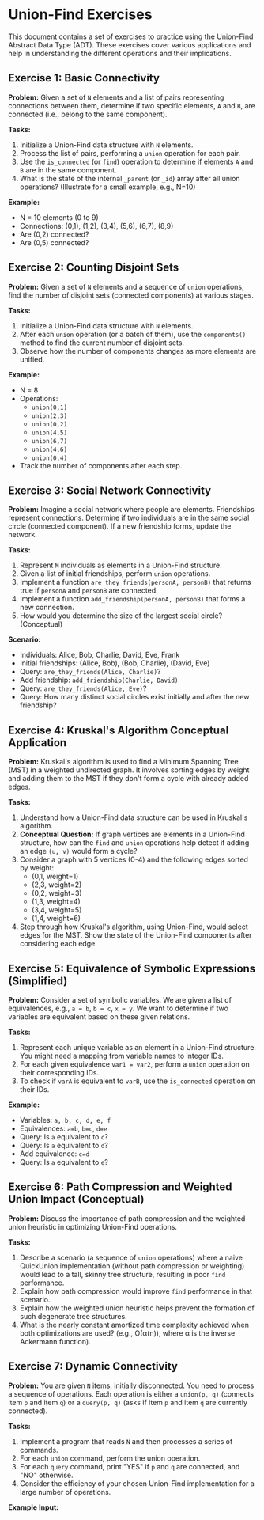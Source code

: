 # Union-Find Exercises

This document contains a set of exercises to practice using the Union-Find Abstract Data Type (ADT). These exercises cover various applications and help in understanding the different operations and their implications.

## Exercise 1: Basic Connectivity

**Problem:** Given a set of `N` elements and a list of pairs representing connections between them, determine if two specific elements, `A` and `B`, are connected (i.e., belong to the same component).

**Tasks:**
1. Initialize a Union-Find data structure with `N` elements.
2. Process the list of pairs, performing a `union` operation for each pair.
3. Use the `is_connected` (or `find`) operation to determine if elements `A` and `B` are in the same component.
4. What is the state of the internal `_parent` (or `_id`) array after all union operations? (Illustrate for a small example, e.g., N=10)

**Example:**
- N = 10 elements (0 to 9)
- Connections: (0,1), (1,2), (3,4), (5,6), (6,7), (8,9)
- Are (0,2) connected?
- Are (0,5) connected?

## Exercise 2: Counting Disjoint Sets

**Problem:** Given a set of `N` elements and a sequence of `union` operations, find the number of disjoint sets (connected components) at various stages.

**Tasks:**
1. Initialize a Union-Find data structure with `N` elements.
2. After each `union` operation (or a batch of them), use the `components()` method to find the current number of disjoint sets.
3. Observe how the number of components changes as more elements are unified.

**Example:**
- N = 8
- Operations:
    - `union(0,1)`
    - `union(2,3)`
    - `union(0,2)`
    - `union(4,5)`
    - `union(6,7)`
    - `union(4,6)`
    - `union(0,4)`
- Track the number of components after each step.

## Exercise 3: Social Network Connectivity

**Problem:** Imagine a social network where people are elements. Friendships represent connections. Determine if two individuals are in the same social circle (connected component). If a new friendship forms, update the network.

**Tasks:**
1. Represent `M` individuals as elements in a Union-Find structure.
2. Given a list of initial friendships, perform `union` operations.
3. Implement a function `are_they_friends(personA, personB)` that returns true if `personA` and `personB` are connected.
4. Implement a function `add_friendship(personA, personB)` that forms a new connection.
5. How would you determine the size of the largest social circle? (Conceptual)

**Scenario:**
- Individuals: Alice, Bob, Charlie, David, Eve, Frank
- Initial friendships: (Alice, Bob), (Bob, Charlie), (David, Eve)
- Query: `are_they_friends(Alice, Charlie)`?
- Add friendship: `add_friendship(Charlie, David)`
- Query: `are_they_friends(Alice, Eve)`?
- Query: How many distinct social circles exist initially and after the new friendship?

## Exercise 4: Kruskal's Algorithm Conceptual Application

**Problem:** Kruskal's algorithm is used to find a Minimum Spanning Tree (MST) in a weighted undirected graph. It involves sorting edges by weight and adding them to the MST if they don't form a cycle with already added edges.

**Tasks:**
1. Understand how a Union-Find data structure can be used in Kruskal's algorithm.
2. **Conceptual Question:** If graph vertices are elements in a Union-Find structure, how can the `find` and `union` operations help detect if adding an edge `(u, v)` would form a cycle?
3. Consider a graph with 5 vertices (0-4) and the following edges sorted by weight:
    - (0,1, weight=1)
    - (2,3, weight=2)
    - (0,2, weight=3)
    - (1,3, weight=4)
    - (3,4, weight=5)
    - (1,4, weight=6)
4. Step through how Kruskal's algorithm, using Union-Find, would select edges for the MST. Show the state of the Union-Find components after considering each edge.

## Exercise 5: Equivalence of Symbolic Expressions (Simplified)

**Problem:** Consider a set of symbolic variables. We are given a list of equivalences, e.g., `a = b`, `b = c`, `x = y`. We want to determine if two variables are equivalent based on these given relations.

**Tasks:**
1. Represent each unique variable as an element in a Union-Find structure. You might need a mapping from variable names to integer IDs.
2. For each given equivalence `var1 = var2`, perform a `union` operation on their corresponding IDs.
3. To check if `varA` is equivalent to `varB`, use the `is_connected` operation on their IDs.

**Example:**
- Variables: `a, b, c, d, e, f`
- Equivalences: `a=b`, `b=c`, `d=e`
- Query: Is `a` equivalent to `c`?
- Query: Is `a` equivalent to `d`?
- Add equivalence: `c=d`
- Query: Is `a` equivalent to `e`?

## Exercise 6: Path Compression and Weighted Union Impact (Conceptual)

**Problem:** Discuss the importance of path compression and the weighted union heuristic in optimizing Union-Find operations.

**Tasks:**
1. Describe a scenario (a sequence of `union` operations) where a naive QuickUnion implementation (without path compression or weighting) would lead to a tall, skinny tree structure, resulting in poor `find` performance.
2. Explain how path compression would improve `find` performance in that scenario.
3. Explain how the weighted union heuristic helps prevent the formation of such degenerate tree structures.
4. What is the nearly constant amortized time complexity achieved when both optimizations are used? (e.g., O(α(n)), where α is the inverse Ackermann function).

## Exercise 7: Dynamic Connectivity

**Problem:** You are given `N` items, initially disconnected. You need to process a sequence of operations. Each operation is either a `union(p, q)` (connects item `p` and item `q`) or a `query(p, q)` (asks if item `p` and item `q` are currently connected).

**Tasks:**
1. Implement a program that reads `N` and then processes a series of commands.
2. For each `union` command, perform the union operation.
3. For each `query` command, print "YES" if `p` and `q` are connected, and "NO" otherwise.
4. Consider the efficiency of your chosen Union-Find implementation for a large number of operations.

**Example Input:**
